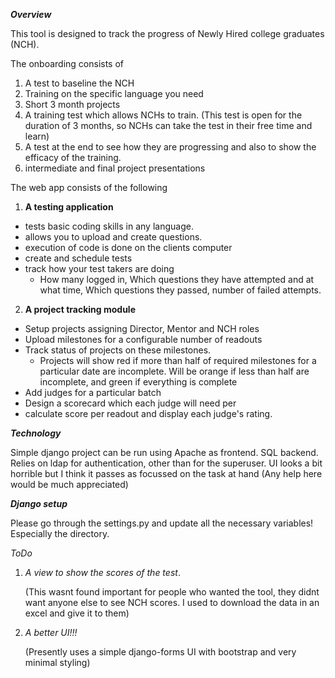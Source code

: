 ***Overview***

This tool is designed to track the progress of Newly Hired college graduates (NCH).

The onboarding consists of 

1. A test to baseline the NCH 
2. Training on the specific language you need
3. Short 3 month projects
4. A training test which allows NCHs to train.
  (This test is open for the duration of 3 months, so NCHs can take the test in their free time and learn)
5. A test at the end to see how they are progressing and also to show the efficacy of the training.
6. intermediate and final project presentations

The web app consists of the following

1. **A testing application**
  - tests basic coding skills in any language.
  - allows you to upload and create questions.
  - execution of code is done on the clients computer
  - create and schedule tests
  - track how your test takers are doing
    - How many logged in, Which questions they have attempted and at what time, Which questions they passed,
      number of failed attempts.

2. **A project tracking module**
  - Setup projects assigning Director, Mentor and NCH roles
  - Upload milestones for a configurable number of readouts
  - Track status of projects on these milestones. 
    - Projects will show red if more than half of required milestones for a particular date are incomplete.
      Will be orange if less than half are incomplete, and green if everything is complete
  - Add judges for a particular batch
  - Design a scorecard which each judge will need per
  - calculate score per readout and display each judge's rating.
  
***Technology***
 
  Simple django project can be run using Apache as frontend. SQL backend.
  Relies on ldap for authentication, other than for the superuser.
  UI looks a bit horrible but I think it passes as focussed on the task at hand (Any help here would be much appreciated)
  
***Django setup***
  
  Please go through the settings.py and update all the necessary variables! Especially the directory.
  
*ToDo*

1. *A view to show the scores of the test*. 

    (This wasnt found important for people who wanted the tool, they didnt want anyone else to see NCH scores.
    I used to download the data in an excel and give it to them)

2. *A better UI!!!*
   
   (Presently uses a simple django-forms UI with bootstrap and very minimal styling)
   
